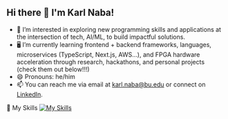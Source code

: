 ## Hi there 👋 I'm Karl Naba!

- 👀  I’m interested in exploring new programming skills and applications at the intersection of tech, AI/ML, to build impactful solutions.  
- 🖥️ I’m currently learning frontend + backend frameworks, languages, microservices (TypeScript, Next.js, AWS...), and FPGA hardware acceleration through research, hackathons, and personal projects (check them out below!!!) 
- 😄 Pronouns: he/him  
- 📫 You can reach me via email at [karl.naba@bu.edu](mailto:karl.naba@bu.edu) or connect on [LinkedIn](https://www.linkedin.com/in/karl-naba/).

🔧 My Skills
[![My Skills](https://skillicons.dev/icons?i=arduino,azure,bash,bootstrap,c,cs,cpp,cloudflare,css,discord,django,docker,dotnet,elasticsearch,emacs,express,fastapi,flask,gamemakerstudio,gcp,git,github,gmail,html,java,js,linkedin,matlab,mongodb,nextjs,mysql,nodejs,npm,powershell,py,pytorch,raspberrypi,react,spring,sqlite,tensorflow,ts,visualstudio,vscode,,wasm)](https://skillicons.dev)

<!--
**Karlnaba/Karlnaba** is a ✨ _special_ ✨ repository because its `README.md` (this file) appears on your GitHub profile.

Here are some ideas to get you started:

- 👀 I’m interested in exploring new programming skills and applications at the intersection of tech, AI/ML
- 🌱 I’m currently learning frontend + backend frameworks, languages, and microservices (TypeScript, Next.js, AWS...) through Hackathons and personal projects (check them out below!!!)
- 👯 I’m looking to collaborate on ...
- 🤔 I’m looking for help with ...
- 💬 Ask me about ...
- 📫 How to reach me: ...
- 😄 Pronouns: he/him
- ⚡ Fun fact: I am trilingual!
-->
